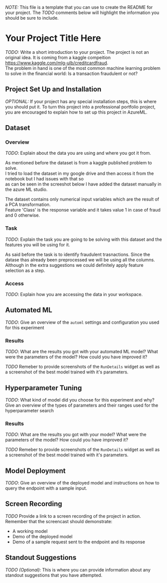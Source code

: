 *NOTE:* This file is a template that you can use to create the README for your project. The *TODO* comments below will highlight the information you should be sure to include.

# Your Project Title Here

*TODO:* Write a short introduction to your project.
The project is not an original idea. It is coming from a kaggle compeition https://www.kaggle.com/mlg-ulb/creditcardfraud. <br>
The problem in hand is one of the most common machine learning problem to solve in the financial world: Is a transaction fraudulent or not? <br>

## Project Set Up and Installation
*OPTIONAL:* If your project has any special installation steps, this is where you should put it. To turn this project into a professional portfolio project, you are encouraged to explain how to set up this project in AzureML.

## Dataset

### Overview
*TODO*: Explain about the data you are using and where you got it from.

As mentioned before the dataset is from a kaggle published problem to solve. <br>
I tried to load the dataset in my google drive and then access it from the notebook but I had issues with that so <br>
as can be seen in the screeshot below I have added the dataset manually in the azure ML studio. <br>

The dataset contains only numerical input variables which are the result of a PCA transformation. <br>
Feature 'Class' is the response variable and it takes value 1 in case of fraud and 0 otherwise. <br>

### Task
*TODO*: Explain the task you are going to be solving with this dataset and the features you will be using for it.

As said before the task is to identify fraudulent trasnactions. Since the datase thas already been preprocessed we will be using all the columns.<br>
Although in the extra suggestions we could definitely apply feature selection as a step. <br>

### Access
*TODO*: Explain how you are accessing the data in your workspace.

## Automated ML
*TODO*: Give an overview of the `automl` settings and configuration you used for this experiment

### Results
*TODO*: What are the results you got with your automated ML model? What were the parameters of the model? How could you have improved it?

*TODO* Remeber to provide screenshots of the `RunDetails` widget as well as a screenshot of the best model trained with it's parameters.

## Hyperparameter Tuning
*TODO*: What kind of model did you choose for this experiment and why? Give an overview of the types of parameters and their ranges used for the hyperparameter search


### Results
*TODO*: What are the results you got with your model? What were the parameters of the model? How could you have improved it?

*TODO* Remeber to provide screenshots of the `RunDetails` widget as well as a screenshot of the best model trained with it's parameters.

## Model Deployment
*TODO*: Give an overview of the deployed model and instructions on how to query the endpoint with a sample input.

## Screen Recording
*TODO* Provide a link to a screen recording of the project in action. Remember that the screencast should demonstrate:
- A working model
- Demo of the deployed  model
- Demo of a sample request sent to the endpoint and its response

## Standout Suggestions
*TODO (Optional):* This is where you can provide information about any standout suggestions that you have attempted.
